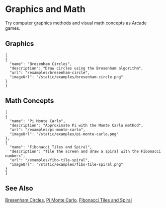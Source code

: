 # Graphics and Math

Try computer graphics methods and visual math concepts as Arcade games.

## Graphics

```codecard
[
{
  "name": "Bresenham Circles",
  "description": "Draw circles using the Bresenham algorithm",
  "url": "/examples/bresenham-circle",
  "imageUrl": "/static/examples/bresenham-circle.png"
}
]
```

## Math Concepts

```codecard
[
{
  "name": "Pi Monte Carlo",
  "description": "Approximate Pi with the Monte Carlo method",
  "url": "/examples/pi-monte-carlo",
  "imageUrl": "/static/examples/pi-monte-carlo.png"
},
{
  "name": "Fibonacci Tiles and Spiral",
  "description": "Tile the screen and draw a spiral with the Fibonacci numbers",
  "url": "/examples/fibo-tile-spiral",
  "imageUrl": "/static/examples/fibo-tile-spiral.png"
}
]
```

## See Also

[Bresenham Circles](/examples/bresenham-circle),
[Pi Monte Carlo](/examples/pi-monte-carlo),
[Fibonacci Tiles and Spiral](/examples/fibo-tile-spiral)

